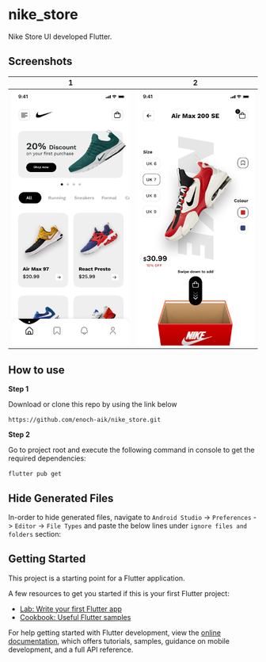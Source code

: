 # nike_store

Nike Store UI developed Flutter.

## Screenshots

| 1                                            | 2                                               |
|----------------------------------------------|-------------------------------------------------|
| <img src="screenshots/home.png" width="400"> | <img src="screenshots/details.png" width="400"> |

## How to use

**Step 1**

Download or clone this repo by using the link below
```
https://github.com/enoch-aik/nike_store.git
```

**Step 2**

Go to project root and execute the following command in console to get the required dependencies:

```
flutter pub get
```

## Hide Generated Files

In-order to hide generated files, navigate to `Android Studio` -> `Preferences` -> `Editor` -> `File Types` and paste the below lines under `ignore files and folders` section:

## Getting Started

This project is a starting point for a Flutter application.

A few resources to get you started if this is your first Flutter project:

- [Lab: Write your first Flutter app](https://docs.flutter.dev/get-started/codelab)
- [Cookbook: Useful Flutter samples](https://docs.flutter.dev/cookbook)

For help getting started with Flutter development, view the
[online documentation](https://docs.flutter.dev/), which offers tutorials,
samples, guidance on mobile development, and a full API reference.
